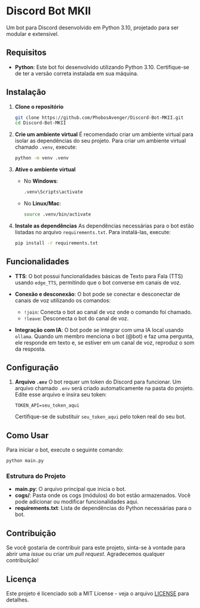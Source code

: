 # Discord Bot MKII

Um bot para Discord desenvolvido em Python 3.10, projetado para ser modular e extensível.
## Requisitos

- **Python**: Este bot foi desenvolvido utilizando Python 3.10. Certifique-se de ter a versão correta instalada em sua máquina.

## Instalação

1. **Clone o repositório**
   ```bash
   git clone https://github.com/PhobosAvenger/Discord-Bot-MKII.git
   cd Discord-Bot-MKII
   ```

2. **Crie um ambiente virtual**
   É recomendado criar um ambiente virtual para isolar as dependências do seu projeto. Para criar um ambiente virtual chamado `.venv`, execute:
   ```bash
   python -m venv .venv
   ```

3. **Ative o ambiente virtual**
   - No **Windows**:
     ```bash
     .venv\Scripts\activate
     ```
   - No **Linux/Mac**:
     ```bash
     source .venv/bin/activate
     ```

4. **Instale as dependências**
   As dependências necessárias para o bot estão listadas no arquivo `requirements.txt`. Para instalá-las, execute:
   ```bash
   pip install -r requirements.txt
   ```

## Funcionalidades

- **TTS**: O bot possui funcionalidades básicas de Texto para Fala (TTS) usando `edge_TTS`, permitindo que o bot converse em canais de voz.
- **Conexão e desconexão**: O bot pode se conectar e desconectar de canais de voz utilizando os comandos:
  - `!join`: Conecta o bot ao canal de voz onde o comando foi chamado.
  - `!leave`: Desconecta o bot do canal de voz.

- **Integração com IA**: O bot pode se integrar com uma IA local usando `ollama`. Quando um membro menciona o bot (@bot) e faz uma pergunta, ele responde em texto e, se estiver em um canal de voz, reproduz o som da resposta.

## Configuração

1. **Arquivo `.env`**
   O bot requer um token do Discord para funcionar. Um arquivo chamado `.env` será criado automaticamente na pasta do projeto. Edite esse arquivo e insira seu token:
   ```plaintext
   TOKEN_API=seu_token_aqui
   ```

   Certifique-se de substituir `seu_token_aqui` pelo token real do seu bot.

## Como Usar

Para iniciar o bot, execute o seguinte comando:
```bash
python main.py
```

### Estrutura do Projeto

- **main.py**: O arquivo principal que inicia o bot.
- **cogs/**: Pasta onde os cogs (módulos) do bot estão armazenados. Você pode adicionar ou modificar funcionalidades aqui.
- **requirements.txt**: Lista de dependências do Python necessárias para o bot.

## Contribuição

Se você gostaria de contribuir para este projeto, sinta-se à vontade para abrir uma *issue* ou criar um *pull request*. Agradecemos qualquer contribuição!

## Licença

Este projeto é licenciado sob a MIT License - veja o arquivo [LICENSE](LICENSE) para detalhes.
